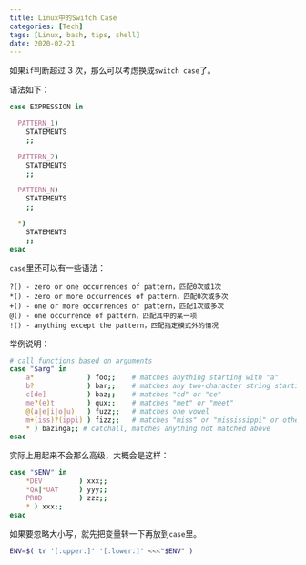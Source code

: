 ```yaml
---
title: Linux中的Switch Case
categories: [Tech]
tags: [Linux, bash, tips, shell]
date: 2020-02-21
---
```


如果`if`判断超过 3 次，那么可以考虑换成`switch case`了。

<!-- more -->

语法如下：

```sh
case EXPRESSION in

  PATTERN_1)
    STATEMENTS
    ;;

  PATTERN_2)
    STATEMENTS
    ;;

  PATTERN_N)
    STATEMENTS
    ;;

  *)
    STATEMENTS
    ;;
esac
```

`case`里还可以有一些语法：

```
?() - zero or one occurrences of pattern，匹配0次或1次
*() - zero or more occurrences of pattern，匹配0次或多次
+() - one or more occurrences of pattern，匹配1次或多次
@() - one occurrence of pattern，匹配其中的某一项
!() - anything except the pattern，匹配指定模式外的情况
```

举例说明：

```sh
# call functions based on arguments
case "$arg" in
    a*             ) foo;;    # matches anything starting with "a"
    b?             ) bar;;    # matches any two-character string starting with "b"
    c[de]          ) baz;;    # matches "cd" or "ce"
    me?(e)t        ) qux;;    # matches "met" or "meet"
    @(a|e|i|o|u)   ) fuzz;;   # matches one vowel
    m+(iss)?(ippi) ) fizz;;   # matches "miss" or "mississippi" or others
    * ) bazinga;; # catchall, matches anything not matched above
esac
```

实际上用起来不会那么高级，大概会是这样：

```sh
case "$ENV" in
    *DEV         ) xxx;;
    *QA|*UAT     ) yyy;;
    PROD         ) zzz;;
    * ) xxx;;
esac
```

如果要忽略大小写，就先把变量转一下再放到`case`里。

```sh
ENV=$( tr '[:upper:]' '[:lower:]' <<<"$ENV" )
```
